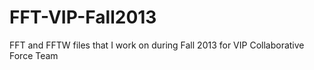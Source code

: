 FFT-VIP-Fall2013
================

FFT and FFTW files that I work on during Fall 2013 for VIP Collaborative Force Team
